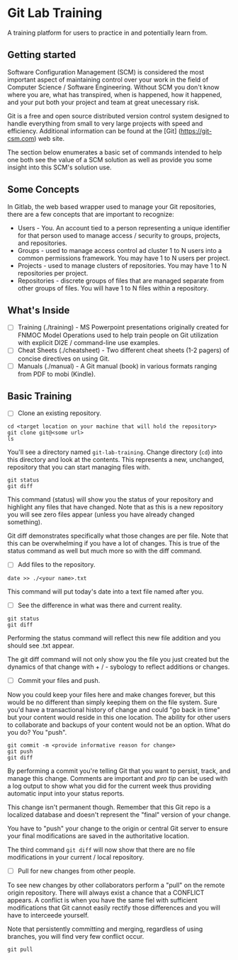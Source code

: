 # Git Lab Training

A training platform for users to practice in and potentially learn from.

## Getting started

Software Configuration Management (SCM) is considered the most important aspect of maintaining control over your work in the field of Computer Science / Software Engineering.  Without SCM you don't know where you are, what has transpired, when is happened, how it happened, and your put both your project and team at great unecessary risk.

Git is a free and open source distributed version control system designed to handle everything from small to very large projects with speed and efficiency.   Additional information can be found at the [Git] (https://git-csm.com) web site.

The section below enumerates a basic set of commands intended to help one both see the value of a SCM solution as well as provide you some insight into this SCM's solution use.

## Some Concepts

In Gitlab, the web based wrapper used to manage your Git repositories, there are a few concepts that are important to recognize:

- Users - You.  An account tied to a person representing a unique identifier for that person used to manage access / security to groups, projects, and repositories.
- Groups - used to manage access control ad cluster 1 to N users into a common permissions framework.  You may have 1 to N users per project.
- Projects - used to manage clusters of repositories.  You may have 1 to N repositories per project.
- Repositories - discrete groups of files that are managed separate from other groups of files.  You will have 1 to N files within a repository.

## What's Inside

- [ ] Training (./training) - MS Powerpoint presentations originally created for FNMOC Model Operations used to help train people on Git utilization with explicit DI2E / command-line use examples.
- [ ] Cheat Sheets (./cheatsheet) - Two different cheat sheets (1-2 pagers) of concise directives on using Git.
- [ ] Manuals (./manual) - A Git manual (book) in various formats ranging from PDF to mobi (Kindle).

## Basic Training

- [ ] Clone an existing repository.

```
cd <target location on your machine that will hold the repository>
git clone git@<some url>
ls
```

You'll see a directory named `git-lab-training`.  Change directory (`cd`) into this directory and look at the contents.  This represents a new, unchanged, repository that you can start managing files with.

```
git status
git diff
```

This command (status) will show you the status of your repository and highlight any files that have changed.  Note that as this is a new repository you will see zero files appear (unless you have already changed something).

Git diff demonstrates specifically what those changes are per file.  Note that this can be overwhelming if you have a lot of changes.  This is true of the status command as well but much more so with the diff command.

- [ ] Add files to the repository.
```
date >> ./<your name>.txt
```
This command will put today's date into a text file named after you.  


- [ ] See the difference in what was there and current reality.
```
git status
git diff
```
Performing the status command will reflect this new file addition and you should see <your name>.txt appear.

The git diff command will not only show you the file you just created but the dynamics of that change with + / - sybology to reflect additions or changes.

- [ ] Commit your files and push.

Now you could keep your files here and make changes forever, but this would be no different than simply keeping them on the file system.  Sure you'd have a transactional history of change and could "go back in time" but your content would reside in this one location.  The ability for other users to collaborate and backups of your content would not be an option.  What do you do?  You "push".

```
git commit -m <provide informative reason for change>
git push
git diff
```

By performing a commit you're telling Git that you want to persist, track, and manage this change.  Comments are important and *pro tip* can be used with a log output to show what you did for the current week thus providing automatic input into your status reports.

This change isn't permanent though.  Remember that this Git repo is a localized database and doesn't represent the "final" version of your change.  

You have to "push" your change to the origin or central Git server to ensure your final modifications are saved in the authoritative location.

The third command `git diff` will now show that there are no file modifications in your current / local repository.

- [ ] Pull for new changes from other people.

To see new changes by other collaborators perform a "pull" on the remote origin repository.  There will always exist a chance that a CONFLICT appears.  A conflict is when you have the same fiel with sufficient modifications that Git cannot easily rectify those differences and you will have to interceede yourself.

Note that persistently committing and merging, regardless of using branches, you will find very few conflict occur.

```
git pull
```
